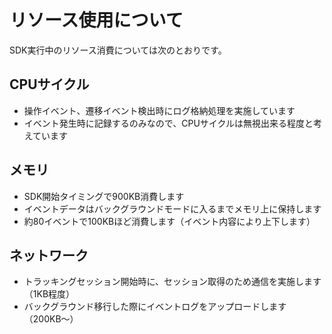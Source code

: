 # リソース使用について

SDK実行中のリソース消費については次のとおりです。

## CPUサイクル

- 操作イベント、遷移イベント検出時にログ格納処理を実施しています
- イベント発生時に記録するのみなので、CPUサイクルは無視出来る程度と考えています

## メモリ

- SDK開始タイミングで900KB消費します
- イベントデータはバックグラウンドモードに入るまでメモリ上に保持します
- 約80イベントで100KBほど消費します（イベント内容により上下します）

## ネットワーク

- トラッキングセッション開始時に、セッション取得のため通信を実施します（1KB程度）
- バックグラウンド移行した際にイベントログをアップロードします（200KB〜）
